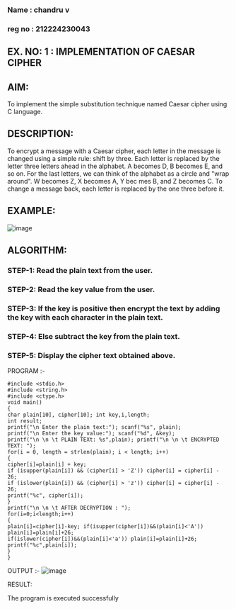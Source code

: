 ### Name : chandru v
### reg no : 212224230043
## EX. NO: 1 : IMPLEMENTATION OF CAESAR CIPHER
 

## AIM:

To implement the simple substitution technique named Caesar cipher using C language.

## DESCRIPTION:

To encrypt a message with a Caesar cipher, each letter in the message is changed using a simple rule: shift by three. Each letter is replaced by the letter three letters ahead in the alphabet. A becomes D, B becomes E, and so on. For the last letters, we can think of the
alphabet as a circle and "wrap around". W becomes Z, X becomes A, Y bec mes B, and Z
becomes C. To change a message back, each letter is replaced by the one three before it.

## EXAMPLE:



![image](https://github.com/Hemamanigandan/CNS/assets/149653568/eb9c6c43-8c80-4cdd-b9d4-91705a311c79)


## ALGORITHM:

### STEP-1: Read the plain text from the user.
### STEP-2: Read the key value from the user.
### STEP-3: If the key is positive then encrypt the text by adding the key with each character in the plain text.
### STEP-4: Else subtract the key from the plain text.
### STEP-5: Display the cipher text obtained above.


PROGRAM :-
```
#include <stdio.h>
#include <string.h>
#include <ctype.h>
void main()
{
char plain[10], cipher[10]; int key,i,length;
int result;
printf("\n Enter the plain text:"); scanf("%s", plain);
printf("\n Enter the key value:"); scanf("%d", &key);
printf("\n \n \t PLAIN TEXt: %s",plain); printf("\n \n \t ENCRYPTED TEXT: ");
for(i = 0, length = strlen(plain); i < length; i++)
{
cipher[i]=plain[i] + key;
if (isupper(plain[i]) && (cipher[i] > 'Z')) cipher[i] = cipher[i] - 26;
if (islower(plain[i]) && (cipher[i] > 'z')) cipher[i] = cipher[i] - 26;
printf("%c", cipher[i]);
}
printf("\n \n \t AFTER DECRYPTION : ");
for(i=0;i<length;i++)
{
plain[i]=cipher[i]-key; if(isupper(cipher[i])&&(plain[i]<'A')) plain[i]=plain[i]+26;
if(islower(cipher[i])&&(plain[i]<'a')) plain[i]=plain[i]+26; printf("%c",plain[i]);
}
}
```

OUTPUT :-
![image](https://github.com/user-attachments/assets/70709b36-2a49-4fdf-90ec-259ed9187f4a)

RESULT:

The program is executed successfully
